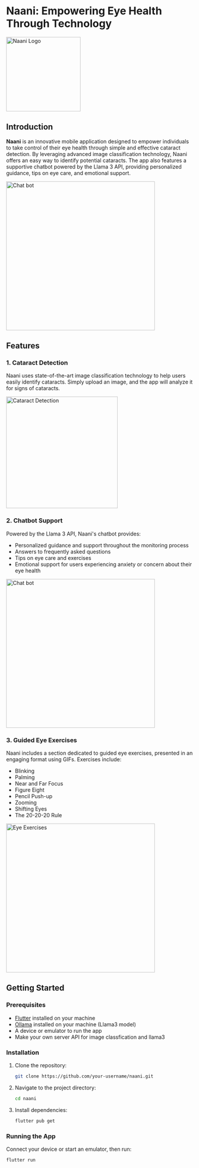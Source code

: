 # Naani: Empowering Eye Health Through Technology

<img src="./images/logo.png" alt="Naani Logo" width="200"/>

## Introduction

**Naani** is an innovative mobile application designed to empower individuals to take control of their eye health through simple and effective cataract detection. By leveraging advanced image classification technology, Naani offers an easy way to identify potential cataracts. The app also features a supportive chatbot powered by the Llama 3 API, providing personalized guidance, tips on eye care, and emotional support.

<img src="./images/homepage.png" alt="Chat bot" width="400"/>

## Features

### 1. Cataract Detection

Naani uses state-of-the-art image classification technology to help users easily identify cataracts. Simply upload an image, and the app will analyze it for signs of cataracts.

<img src="./images/cataract_detection.PNG" alt="Cataract Detection" width="300"/>

### 2. Chatbot Support

Powered by the Llama 3 API, Naani's chatbot provides:

- Personalized guidance and support throughout the monitoring process
- Answers to frequently asked questions
- Tips on eye care and exercises
- Emotional support for users experiencing anxiety or concern about their eye health

<img src="./images/chatbot.png" alt="Chat bot" width="400"/>

### 3. Guided Eye Exercises

Naani includes a section dedicated to guided eye exercises, presented in an engaging format using GIFs. Exercises include:

- Blinking
- Palming
- Near and Far Focus
- Figure Eight
- Pencil Push-up
- Zooming
- Shifting Eyes
- The 20-20-20 Rule

<img src="./images/eye_exercises.png" alt="Eye Exercises" width="400"/>

## Getting Started

### Prerequisites

- [Flutter](https://flutter.dev/docs/get-started/install) installed on your machine
- [Ollama](https://ollama.com/) installed on your machine (Llama3 model)
- A device or emulator to run the app
- Make your own server API for image classfication and llama3

### Installation

1. Clone the repository:
   ```bash
   git clone https://github.com/your-username/naani.git
   ```
2. Navigate to the project directory:
   ```bash
   cd naani
   ```
3. Install dependencies:
   ```bash
   flutter pub get
   ```

### Running the App

Connect your device or start an emulator, then run:

```bash
flutter run


```
